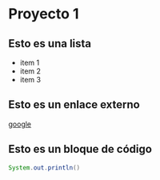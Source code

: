 # Proyecto 1
## Esto es una lista
* item 1
* item 2
* item 3
## Esto es un enlace externo
[google](http://www.google.es)

## Esto es un bloque de código
```java
System.out.println()
```